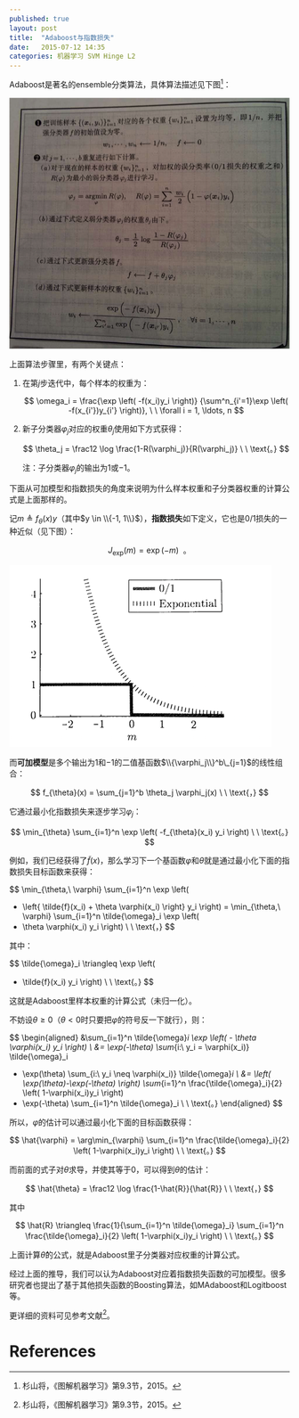 ```yaml
---
published: true
layout: post
title:  "Adaboost与指数损失"
date:   2015-07-12 14:35
categories: 机器学习 SVM Hinge L2
---
```


Adaboost是著名的ensemble分类算法，具体算法描述见下图[^graph_ml]：

![Adaboost算法][adaboost]

上面算法步骤里，有两个关键点：

1. 在第$j$步迭代中，每个样本的权重为：

	$$
	\omega_i = \frac{\exp \left( -f(x_i)y_i \right)}
	{\sum^n_{i'=1}\exp \left( -f(x_{i'})y_{i'} \right)}, \ \ 
	\forall i = 1, \ldots, n
	$$
2. 新子分类器$\varphi_j$对应的权重$\theta_j$使用如下方式获得：
	
	$$
	\theta_j = \frac12 \log \frac{1-R(\varphi_j)}{R(\varphi_j)}  \ \ \text{。}
	$$
	
	注：子分类器$\varphi_j$的输出为$1$或$-1$。

下面从可加模型和指数损失的角度来说明为什么样本权重和子分类器权重的计算公式是上面那样的。

记$m \triangleq f_{\theta}(x) y$（其中$y \in \\{-1, 1\\}$），**指数损失**如下定义，它也是0/1损失的一种近似（见下图）：

$$
J_{\text{exp}}(m) = \exp (-m) \ \ \text{。}
$$

![指数损失函数][exploss]

而**可加模型**是多个输出为$1$和$-1$的二值基函数$\\{\varphi_j\\}^b\_{j=1}$的线性组合：

$$
f_{\theta}(x) = \sum_{j=1}^b \theta_j \varphi_j(x)  \ \ \text{，}
$$

它通过最小化指数损失来逐步学习$\varphi_j$：

$$
\min_{\theta} \sum_{i=1}^n \exp \left( -f_{\theta}(x_i) y_i \right) \ \ \text{。}
$$

例如，我们已经获得了$\tilde{f}(x)$，那么学习下一个基函数$\varphi$和$\theta$就是通过最小化下面的指数损失目标函数来获得：

$$
\min_{\theta,\ \varphi} \sum_{i=1}^n \exp \left( 
- \left\{ \tilde{f}(x_i) + \theta \varphi(x_i) \right\} y_i 
\right) 
= \min_{\theta,\ \varphi} \sum_{i=1}^n \tilde{\omega}_i
\exp \left( 
- \theta \varphi(x_i) y_i 
\right) 
\ \ \text{，}
$$

其中：

$$
\tilde{\omega}_i \triangleq \exp \left(
- \tilde{f}(x_i) y_i
 \right)
 \ \ \text{。}
$$

这就是Adaboost里样本权重的计算公式（未归一化）。

不妨设$\theta \geq 0$（$\theta < 0$时只要把$\varphi$的符号反一下就行），则：

$$
\begin{aligned}
&\sum_{i=1}^n \tilde{\omega}_i
\exp \left( - \theta \varphi(x_i) y_i \right)  \\
&= \exp(-\theta) \sum_{i:\ y_i = \varphi(x_i)} \tilde{\omega}_i 
+ \exp(\theta) \sum_{i:\ y_i \neq \varphi(x_i)} \tilde{\omega}_i \\
&= \left( \exp(\theta)-\exp(-\theta) \right) 
\sum_{i=1}^n \frac{\tilde{\omega}_i}{2} \left( 1-\varphi(x_i)y_i \right)
+ \exp(-\theta) \sum_{i=1}^n \tilde{\omega}_i \ \ \text{。}
\end{aligned}
$$

所以，$\varphi$的估计可以通过最小化下面的目标函数获得：

$$
\hat{\varphi} = \arg\min_{\varphi} \sum_{i=1}^n 
\frac{\tilde{\omega}_i}{2} \left( 1-\varphi(x_i)y_i \right)
\ \ \text{。}
$$

而前面的式子对$\theta$求导，并使其等于$0$，可以得到$\theta$的估计：

$$
\hat{\theta} = \frac12 \log \frac{1-\hat{R}}{\hat{R}}
\ \ \text{，}
$$

其中

$$
\hat{R} \triangleq \frac{1}{\sum_{i=1}^n \tilde{\omega}_i}
\sum_{i=1}^n \frac{\tilde{\omega}_i}{2} \left( 1-\varphi(x_i)y_i \right)
\ \ \text{。}
$$

上面计算$\hat{\theta}$的公式，就是Adaboost里子分类器对应权重的计算公式。

经过上面的推导，我们可以认为Adaboost对应着指数损失函数的可加模型。很多研究者也提出了基于其他损失函数的Boosting算法，如MAdaboost和Logitboost等。

更详细的资料可见参考文献[^graph_ml]。

[adaboost]: /images/adaboost.png "Adaboost算法"
[exploss]: /images/exponentialloss.png "指数损失"

# References

[^graph_ml]: 杉山将，《图解机器学习》第9.3节，2015。